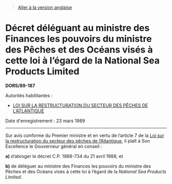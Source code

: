 > [Aller à la version anglaise](/en/Regulations/Statutory%20Orders%20and%20Regulations/89/187.md)

# Décret déléguant au ministre des Finances les pouvoirs du ministre des Pêches et des Océans visés à cette loi à l’égard de la National Sea Products Limited

**DORS/89-187**

Autorités habilitantes : 
- [LOI SUR LA RESTRUCTURATION DU SECTEUR DES PÊCHES DE L’ATLANTIQUE](/fr/Lois/Lois%20révisées%20du%20Canada/A/A-14.md)

Date d'enregistrement : 23 mars 1989

----------

Sur avis conforme du Premier ministre et en vertu de l’article 7 de la [Loi sur la restructuration du secteur des pêches de l’Atlantique](/fr/Lois/Lois%20révisées%20du%20Canada/A/A-14.md), il plaît à Son Excellence le Gouverneur général en conseil :

**a)** d’abroger le décret C.P. 1988-734 du 21 avril 1988; et

**b)** de déléguer au ministre des Finances les pouvoirs du ministre des Pêches et des Océans visés à cette loi à l’égard de la *National Sea Products Limited*.


